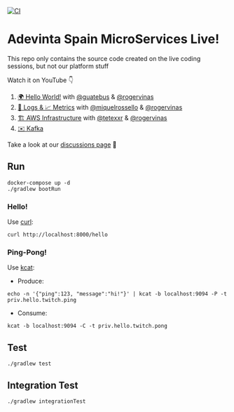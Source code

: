 [![CI](https://github.com/AdevintaSpain/ms-test--hello-twitch/actions/workflows/gradle.yml/badge.svg)](https://github.com/AdevintaSpain/ms-test--hello-twitch/actions/workflows/gradle.yml)

# Adevinta Spain MicroServices Live!

This repo only contains the source code created on the live coding sessions, but not our platform stuff

Watch it on YouTube 👇

1. [🌍 Hello World!](https://youtu.be/fIJCqtmxg2M) with [@guatebus](https://github.com/guatebus) & [@rogervinas](https://github.com/rogervinas)
2. [🔎 Logs & 📈 Metrics](https://youtu.be/UW-DkoRI1FQ) with [@miquelrossello](https://github.com/miquelrossello) & [@rogervinas](https://github.com/rogervinas)
3. [🏗️ AWS Infrastructure](https://youtu.be/f7a-_baRon8) with [@tetexxr](https://github.com/tetexxr) & [@rogervinas](https://github.com/rogervinas)
4. [✉️ Kafka](https://youtu.be/pEii_WtJrrM)

Take a look at our [discussions page](https://github.com/AdevintaSpain/ms-test--hello-twitch/discussions) 👀

## Run

```
docker-compose up -d
./gradlew bootRun
```

### Hello!

Use [curl](https://curl.se/):
```
curl http://localhost:8000/hello
```

### Ping-Pong!

Use [kcat](https://github.com/edenhill/kcat):

* Produce:
```
echo -n '{"ping":123, "message":"hi!"}' | kcat -b localhost:9094 -P -t priv.hello.twitch.ping 
```
* Consume:
```
kcat -b localhost:9094 -C -t priv.hello.twitch.pong 
```

## Test

```
./gradlew test
```

## Integration Test

```
./gradlew integrationTest
```
